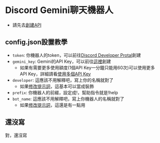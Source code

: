 # Discord Gemini聊天機器人

* 請先去[創建API](https://makersuite.google.com/u/0/app/apikey)

## config.json設置教學

* `token`: 你機器人的token，可以前往[Discord Developer Protal](https://discord.com/developers/applications)創建
* `gemini_key`: Gemini的API Key，可以前往[這裡](https://makersuite.google.com/u/0/app/apikey)創建
  * 如果有需要更多使用額度(1個API Key一分鐘只能用60次)可以使用更多API Key，詳細請看[使用多個API Key](#還沒寫)
* `developer`: 這應該不用解釋吧，寫上你的名稱就對了
  * 如果[修改提示詞](#還沒寫)，這基本可以當成裝飾
* `prefix`: 你機器人的前綴，設定成!，幫助指令就是!help
* `bot_name`: 這應該不用解釋吧，寫上你機器人的名稱就對了
   * 如果[修改提示詞](#還沒寫)，這還是有一點用
 

## 還沒寫
對，還沒寫
